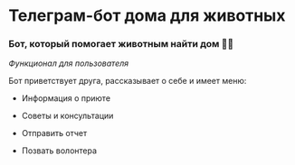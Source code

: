 # Телеграм-бот дома для животных #

### Бот, который помогает животным найти дом 🐶🐱 ###

*Функционал для пользователя*

Бот приветствует друга, рассказывает о себе и имеет меню:

- Информация о приюте

- Советы и консультации

- Отправить отчет

- Позвать волонтера
